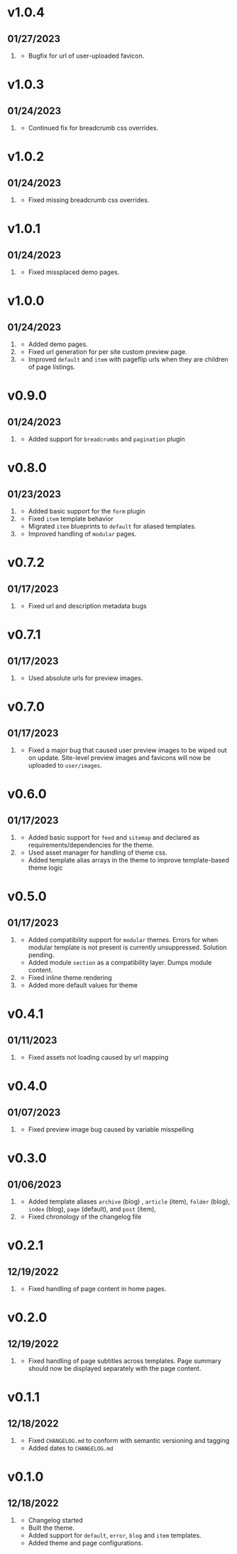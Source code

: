# v1.0.4
## 01/27/2023

1. [](#bugfix)
	* Bugfix for url of user-uploaded favicon.

# v1.0.3
## 01/24/2023

1. [](#bugfix)
	* Continued fix for breadcrumb css overrides.

# v1.0.2
## 01/24/2023

1. [](#bugfix)
	* Fixed missing breadcrumb css overrides.

# v1.0.1
## 01/24/2023

1. [](#bugfix)
	* Fixed missplaced demo pages.


# v1.0.0
## 01/24/2023

1. [](#new)
	* Added demo pages.
2. [](#bugfix)
	* Fixed url generation for per site custom preview page.
3. [](#improved)
	* Improved `default` and `item` with pageflip urls when they are children of page listings.

# v0.9.0
## 01/24/2023

1. [](#new)
	* Added support for `breadcrumbs` and `pagination` plugin

# v0.8.0
## 01/23/2023

1. [](#new)
	* Added basic support for the `form` plugin
2. [](#bugfix)
	* Fixed `item` template behavior
	* Migrated `item` blueprints to `default` for aliased templates.
3. [](#improved)
	* Improved handling of `modular` pages.

# v0.7.2
## 01/17/2023

1. [](#bugfix)
	* Fixed url and description metadata bugs

# v0.7.1
## 01/17/2023

1. [](#bugfix)
	* Used absolute urls for preview images.

# v0.7.0
## 01/17/2023

1. [](#bugfix)
	* Fixed a major bug that caused user preview images to be wiped out on update. Site-level preview images and favicons will now be uploaded to `user/images`.

# v0.6.0
## 01/17/2023

1. [](#new)
	* Added basic support for `feed` and `sitemap` and declared as requirements/dependencies for the theme.
2. [](#improved)
	* Used asset manager for handling of theme css.
	* Added template alias arrays in the theme to improve template-based theme logic

# v0.5.0
## 01/17/2023

1. [](#new)
	* Added compatibility support for `modular` themes. Errors for when modular template is not present is currently unsuppressed. Solution pending.
	* Added module `section` as a compatibility layer. Dumps module content.
2. [](#bugfix)
	* Fixed inline theme rendering
3. [](#improved)
	* Added more default values for theme

# v0.4.1
## 01/11/2023

1. [](#bugfix)
	* Fixed assets not loading caused by url mapping

# v0.4.0
## 01/07/2023

1. [](#bugfix)
	* Fixed preview image bug caused by variable misspelling

# v0.3.0
## 01/06/2023

1. [](#new)
	* Added template aliases `archive` (blog) , `article` (item), `folder` (blog), `index` (blog), `page` (default), and `post` (item), 
2. [](#bugfix)
	* Fixed chronology of the changelog file

# v0.2.1
## 12/19/2022

1. [](#bugfix)
	* Fixed handling of page content in home pages.
	
# v0.2.0
## 12/19/2022

1. [](#bugfix)
	* Fixed handling of page subtitles across templates. Page summary should now be displayed separately with the page content.

# v0.1.1
## 12/18/2022

1. [](#improved)
	* Fixed `CHANGELOG.md` to conform with semantic versioning and tagging
	* Added dates to `CHANGELOG.md`


# v0.1.0
## 12/18/2022

1. [](#new)
	* Changelog started
	* Built the theme.
	* Added support for `default`, `error`, `blog` and `item` templates.
	* Added theme and page configurations.